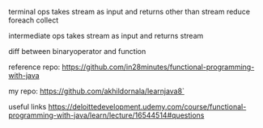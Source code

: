 terminal ops
takes stream as input and returns other than stream
reduce
foreach
collect

intermediate ops
takes stream as input and returns stream



diff between binaryoperator and function


reference repo: https://github.com/in28minutes/functional-programming-with-java

my repo: https://github.com/akhildornala/learnjava8`


useful links
https://deloittedevelopment.udemy.com/course/functional-programming-with-java/learn/lecture/16544514#questions

